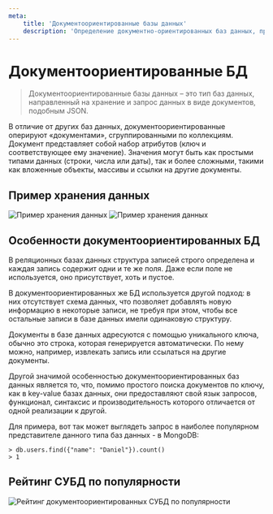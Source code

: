 ```yaml
---
meta:
    title: 'Документоориентированные базы данных'
    description: 'Определение документно-ориентированных баз данных, примеры хранения данных, особенности и рейтинг популярных документно-ориентированных СУБД.'
---
```


# Документоориентированные БД

> Документоориентированные базы данных – это тип баз данных, направленный на хранение и запрос данных в виде документов, подобным JSON.

В отличие от других баз данных, документоориентированные оперируют «документами», сгруппированными по коллекциям.
Документ представляет собой набор атрибутов (ключ и соответствующее ему значение).
Значения могут быть как простыми типами данных (строки, числа или даты), так и более сложными, такими как
вложенные объекты, массивы и ссылки на другие документы.

## Пример хранения данных

![Пример хранения данных](https://sql-academy.org/static/guidePage/document-oriented-databases/ru_document_oriented_databases_1.png "Пример хранения данных")
![Пример хранения данных](https://sql-academy.org/static/guidePage/document-oriented-databases/ru_document_oriented_databases_2.png "Пример хранения данных")

## Особенности документоориентированных БД

В реляционных базах данных структура записей строго определена и каждая запись содержит одни и те же поля.
Даже если поле не используется, оно присутствует, хоть и пустое.

В документоориентированных же БД используется другой подход: в них отсутствует схема данных,
что позволяет добавлять новую информацию в некоторые записи, не требуя при этом, чтобы все остальные записи в базе данных имели одинаковую структуру.

Документы в базе данных адресуются с помощью уникального ключа, обычно это строка, которая генерируется автоматически.
По нему можно, например, извлекать запись или ссылаться на другие документы.

Другой значимой особенностью документоориентированных баз данных является то, что, помимо простого поиска документов по ключу, как в key-value базах данных,
они предоставляют свой язык запросов, функционал, синтаксис и производительность которого отличается от одной реализации к другой.

Для примера, вот так может выглядеть запрос в наиболее популярном представителе данного типа баз данных - в MongoDB:

```dbms=MongoDB
> db.users.find({"name": "Daniel"}).count()
> 1
```

## Рейтинг СУБД по популярности

![Рейтинг документоориентированных СУБД по популярности](https://sql-academy.org/static/guidePage/document-oriented-databases/ru_document_oriented_databases_rating.png "Рейтинг документоориентированных СУБД по популярности")
